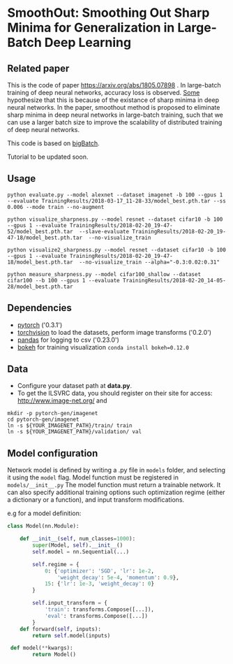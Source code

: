 # SmoothOut: Smoothing Out Sharp Minima for Generalization in Large-Batch Deep Learning

## Related paper
This is the code of paper  https://arxiv.org/abs/1805.07898 . In large-batch training of deep neural networks, accuracy loss is observed. [Some](https://arxiv.org/abs/1609.04836) hypothesize that this is because of the existance of sharp minima in deep neural networks. 
In the paper, smoothout method is proposed to eliminate sharp minima in deep neural networks in large-batch training, such that we can use a larger batch size to improve the scalability of distributed training of deep neural networks.

This code is based on [bigBatch](https://github.com/eladhoffer/bigBatch).

Tutorial to be updated soon.

## Usage

```
python evaluate.py --model alexnet --dataset imagenet -b 100 --gpus 1 --evaluate TrainingResults/2018-03-17_11-28-33/model_best.pth.tar --ss 0.006 --mode train --no-augment
```

```
python visualize_sharpness.py --model resnet --dataset cifar10 -b 100 --gpus 1 --evaluate TrainingResults/2018-02-20_19-47-52/model_best.pth.tar  --slave-evaluate TrainingResults/2018-02-20_19-47-18/model_best.pth.tar  --no-visualize_train
```

```
python visualize2_sharpness.py --model resnet --dataset cifar10 -b 100 --gpus 1 --evaluate TrainingResults/2018-02-20_19-47-18/model_best.pth.tar  --no-visualize_train --alpha="-0.3:0.02:0.31"
```

```
python measure_sharpness.py --model cifar100_shallow --dataset cifar100 --b 100 --gpus 1 --evaluate TrainingResults/2018-02-20_14-05-28/model_best.pth.tar
```

## Dependencies

- [pytorch](<http://www.pytorch.org>) ('0.3.1')
- [torchvision](<https://github.com/pytorch/vision>) to load the datasets, perform image transforms ('0.2.0')
- [pandas](<http://pandas.pydata.org/>) for logging to csv ('0.23.0')
- [bokeh](<http://bokeh.pydata.org>) for training visualization `conda install bokeh=0.12.0`


## Data
- Configure your dataset path at **data.py**.
- To get the ILSVRC data, you should register on their site for access: <http://www.image-net.org/> and
```
mkdir -p pytorch-gen/imagenet
cd pytorch-gen/imagenet
ln -s ${YOUR_IMAGENET_PATH}/train/ train
ln -s ${YOUR_IMAGENET_PATH}/validation/ val
```


## Model configuration

Network model is defined by writing a <modelname>.py file in <code>models</code> folder, and selecting it using the <code>model</code> flag. Model function must be registered in <code>models/\_\_init\_\_.py</code>
The model function must return a trainable network. It can also specify additional training options such optimization regime (either a dictionary or a function), and input transform modifications.

e.g for a model definition:

```python
class Model(nn.Module):

    def __init__(self, num_classes=1000):
        super(Model, self).__init__()
        self.model = nn.Sequential(...)

        self.regime = {
            0: {'optimizer': 'SGD', 'lr': 1e-2,
                'weight_decay': 5e-4, 'momentum': 0.9},
            15: {'lr': 1e-3, 'weight_decay': 0}
        }

        self.input_transform = {
            'train': transforms.Compose([...]),
            'eval': transforms.Compose([...])
        }
    def forward(self, inputs):
        return self.model(inputs)

 def model(**kwargs):
        return Model()
```
